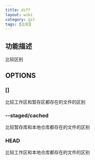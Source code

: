 ```yaml
---
title: diff
layout: wiki
category: git
tags: [比较]
---
```


## 功能描述

比较区别

## OPTIONS

### []

比较工作区和暂存区都存在的文件的区别    

### --staged/cached

比较暂存库和本地仓库都存在的文件的区别

### HEAD

比较工作区和本地仓库都存在的文件的区别
